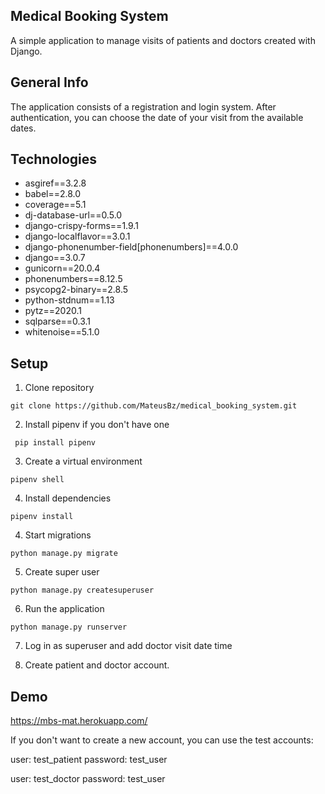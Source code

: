 ## Medical Booking System

A simple application to manage visits of patients and doctors created with Django.

## General Info

The application consists of a registration and login system. 
After authentication, you can choose the date of your visit from the available dates.

## Technologies
* asgiref==3.2.8
* babel==2.8.0
* coverage==5.1
* dj-database-url==0.5.0
* django-crispy-forms==1.9.1
* django-localflavor==3.0.1
* django-phonenumber-field[phonenumbers]==4.0.0
* django==3.0.7
* gunicorn==20.0.4
* phonenumbers==8.12.5
* psycopg2-binary==2.8.5
* python-stdnum==1.13
* pytz==2020.1
* sqlparse==0.3.1
* whitenoise==5.1.0

## Setup

1. Clone repository
```
git clone https://github.com/MateusBz/medical_booking_system.git
```
2. Install pipenv if you don't have one
```
 pip install pipenv
```
3. Create a virtual environment
```
pipenv shell
```
4. Install dependencies

```
pipenv install
```
4.  Start migrations
```
python manage.py migrate
```

5. Create super user
```
python manage.py createsuperuser
```
6. Run the application
```
python manage.py runserver
```
7. Log in as superuser and add doctor visit date time

8. Create patient and doctor account.

## Demo

https://mbs-mat.herokuapp.com/

<p>If you don't want to create a new account, you can use the test accounts:</p>
<p>user: test_patient password: test_user</p>
<p>user: test_doctor password: test_user</p>




